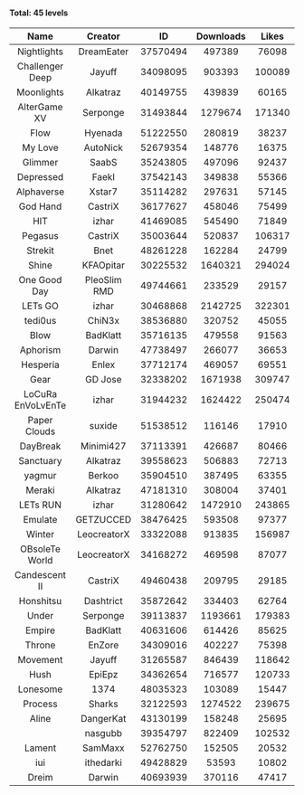 #### Total: 45 levels

| Name | Creator | ID | Downloads | Likes |
|:---:|:---:|:---:|:---:|:---:|
| Nightlights | DreamEater | 37570494 | 497389 | 76098
| Challenger Deep | Jayuff | 34098095 | 903393 | 100089
| Moonlights | Alkatraz | 40149755 | 439839 | 60165
| AlterGame XV | Serponge | 31493844 | 1279674 | 171340
| Flow | Hyenada | 51222550 | 280819 | 38237
| My Love | AutoNick | 52679354 | 148776 | 16375
| Glimmer | SaabS | 35243805 | 497096 | 92437
| Depressed | FaekI | 37542143 | 349838 | 55366
| Alphaverse | Xstar7 | 35114282 | 297631 | 57145
| God Hand | CastriX | 36177627 | 458046 | 75499
| HIT | izhar | 41469085 | 545490 | 71849
| Pegasus | CastriX | 35003644 | 520837 | 106317
| Strekit | Bnet | 48261228 | 162284 | 24799
| Shine | KFAOpitar | 30225532 | 1640321 | 294024
| One Good Day | PleoSlim RMD | 49744661 | 233529 | 29157
| LETs GO | izhar | 30468868 | 2142725 | 322301
| tedi0us | ChiN3x | 38536880 | 320752 | 45055
| Blow | BadKlatt | 35716135 | 479558 | 91563
| Aphorism | Darwin | 47738497 | 266077 | 36653
| Hesperia | Enlex | 37712174 | 469057 | 69551
| Gear | GD Jose | 32338202 | 1671938 | 309747
| LoCuRa EnVoLvEnTe | izhar | 31944232 | 1624422 | 250474
| Paper Clouds | suxide | 51538512 | 116146 | 17910
| DayBreak | Minimi427 | 37113391 | 426687 | 80466
| Sanctuary | Alkatraz | 39558623 | 506883 | 72713
| yagmur | Berkoo | 35904510 | 387495 | 63355
| Meraki | Alkatraz | 47181310 | 308004 | 37401
| LETs  RUN | izhar | 31280642 | 1472910 | 243865
| Emulate | GETZUCCED | 38476425 | 593508 | 97377
| Winter | LeocreatorX | 33322088 | 913835 | 156987
| OBsoleTe World | LeocreatorX | 34168272 | 469598 | 87077
| Candescent II | CastriX | 49460438 | 209795 | 29185
| Honshitsu | Dashtrict | 35872642 | 334403 | 62764
| Under | Serponge | 39113837 | 1193661 | 179383
| Empire | BadKlatt | 40631606 | 614426 | 85625
| Throne | EnZore | 34309016 | 402227 | 75398
| Movement | Jayuff | 31265587 | 846439 | 118642
| Hush | EpiEpz | 34362654 | 716577 | 120733
| Lonesome | 1374 | 48035323 | 103089 | 15447
| Process | Sharks | 32122593 | 1274522 | 239675
| Aline | DangerKat | 43130199 | 158248 | 25695
|   | nasgubb | 39354797 | 822409 | 102532
| Lament | SamMaxx | 52762750 | 152505 | 20532
| iui | ithedarki | 49428829 | 53593 | 10802
| Dreim | Darwin | 40693939 | 370116 | 47417
